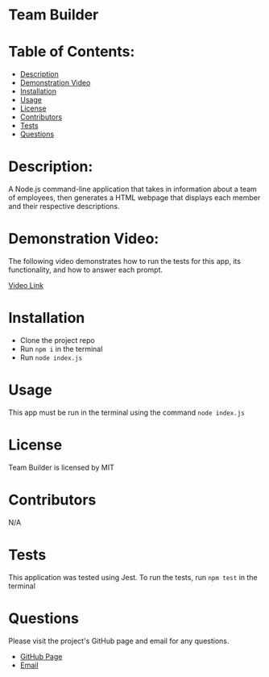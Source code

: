 
# Team Builder
<h1>Table of Contents:</h1>
<ul>
  <li><a href="#description">Description</a></li>
  <li><a href="#demonstration">Demonstration Video</li>
  <li><a href="#installation">Installation</a></li>
  <li><a href="#usage">Usage</a></li>
  <li><a href="#license">License</a></li>
  <li><a href="#contributors">Contributors</a></li>
  <li><a href="#tests">Tests</a></li>
  <li><a href="#questions">Questions</a></li>
</ul>

<h1 id="description">Description:</h1>
<p>A Node.js command-line application that takes in information about a team of employees, then generates a HTML webpage that displays each member and their respective descriptions.</p>

<h1 id="demonstration">Demonstration Video:</h1>
<p>The following video demonstrates how to run the tests for this app, its functionality, and how to answer each prompt.</p>
<a href="https://drive.google.com/file/d/1r4TV0ZpMNrGwY9GaMNajFIOqtf_5izMw/view" target="_blank">Video Link<a>

<h1 id="installation">Installation</h1>

- Clone the project repo 
- Run `npm i` in the terminal 
- Run `node index.js`

<h1 id="usage">Usage</h1>

This app must be run in the terminal using the command `node index.js`

<h1 id="license">License</h1>
<p>Team Builder is licensed by MIT</p>

<h1 id="contributors">Contributors</h1>
<p>N/A</p>

<h1 id="tests">Tests</h1>

This application was tested using Jest. 
To run the tests, run `npm test` in the terminal

<h1 id="questions">Questions</h1>
<p>Please visit the project's GitHub page and email for any questions.</p>
<ul>
  <li><a href="https://github.com/ktkyletran/team-builder">GitHub Page</a></li>
  <li><a href="mailto: ktkyletran@gmail.com">Email</a></li>
</ul>


